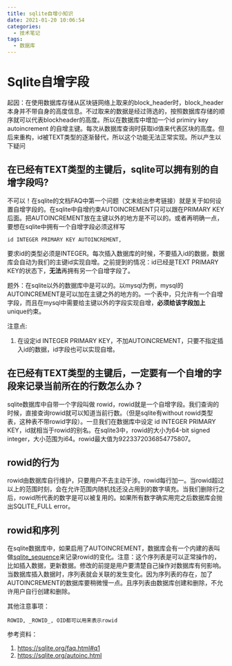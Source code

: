 ```yaml
---
title: sqlite自增小知识
date: 2021-01-20 10:06:54
categories:
  - 技术笔记
tags:
  - 数据库
---
```


# Sqlite自增字段

起因：在使用数据库存储从区块链网络上取来的block_header时，block_header本身并不带自身的高度信息。不过取来的数据是经过筛选的，按照数据库存储的顺序就可以代表blockheader的高度。所以在数据库中增加一个id primiry key autoincrement 的自增主键。每次从数据库查询时获取id值来代表区块的高度。但后来重构，id被TEXT类型的逐渐替代，所以这个功能无法正常实现。所以产生以下疑问

## 在已经有TEXT类型的主键后，sqlite可以拥有别的自增字段吗?

不可以！在sqlite的文档FAQ中第一个问题（文末给出参考链接）就是关于如何设置自增字段的。在sqlite中自增约束AUTOINCREMENT只可以跟在PRIMARY KEY后面。把AUTOINCREMENT放在主键以外的地方是不可以的。或者再明确一点，要想在sqlite中拥有一个自增字段必须这样写

```sqlite
id INTEGER PRIMARY KEY AUTOINCREMENT,
```

要求id的类型必须是INTEGER。每次插入数据库的时候，不要插入id的数据，数据库会自动为我们的主键id实现自增。之前提到的情况：id已经是TEXT PRIMARY KEY的状态下，**无法**再拥有另一个自增字段了。

题外：在sqlite以外的数据库中是可以的。以mysql为例，mysql的AUTOINCREMENT是可以加在主键之外的地方的。一个表中，只允许有一个自增字段，而且在mysql中需要给主键以外的字段实现自增，**必须给该字段加上**unique约束。

注意点:

1. 在设定id INTEGER PRIMARY KEY，不加AUTOINCREMENT，只要不指定插入id的数据，id字段也可以实现自增。

## 在已经有TEXT类型的主键后，一定要有一个自增的字段来记录当前所在的行数怎么办？

sqlite数据库中自带一个字段叫做 rowid，rowid就是一个自增字段。我们查询的时候，直接查询rowid就可以知道当前行数。（但是sqlite有without rowid类型表，这种表不带rowid字段）。一旦我们在数据库中设定 id INTEGER PRIMARY KEY，id就相当于rowid的别名。在sqlite3中，rowid的大小为64-bit signed integer，大小范围为i64。rowid最大值为9223372036854775807。

## rowid的行为

rowid由数据库自行维护，只要用户不去主动干涉。rowid每行加一。当rowid超过以上的范围时刻，会在允许范围内随机找还没占用到的数字填充。当我们删除行之后，rowid所代表的数字是可以被复用的。如果所有数字确实用完之后数据库会抛出SQLITE_FULL error。

## rowid和序列

在sqlite数据库中，如果启用了AUTOINCREMENT，数据库会有一个内建的表叫做[sqlite_sequence](https://sqlite.org/fileformat2.html#seqtab)来记录rowid的变化。注意：这个序列表是可以正常操作的，比如插入数据，更新数据。修改的前提是用户要清楚自己操作对数据库有何影响。当数据库插入数据时，序列表就会关联的发生变化。因为序列表的存在，加了AUTOINCREMENT的数据库要稍微慢一点。且序列表由数据库创建和删除，不允许用户自行创建和删除。

其他注意事项：

```
ROWID, _ROWID_, OID都可以用来表示rowid
```

参考资料：

1. https://sqlite.org/faq.html#q1
2. https://sqlite.org/autoinc.html

